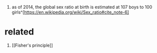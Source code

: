 1. as of 2014, the global sex ratio at birth is estimated at 107 boys to 100 girls^[https://en.wikipedia.org/wiki/Sex_ratio#cite_note-6]

# related
1. [[Fisher's principle]]